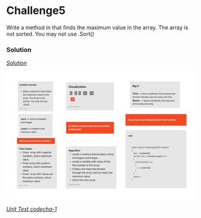 

# Challenge5
Write a method in that finds the maximum value in the array. The array is not sorted. You may not use .Sort()

### Solution
*[Solution](https://github.com/Ody950/Lab03-Class03/Lab03-Class03/Program.cs)*

<img src="./codech5.jpg" style="width: 500px;">

*[Unit Test codecha-1](https://github.com/Ody950/Lab03-Class03/TestLab3/UnitTest1.cs)*
